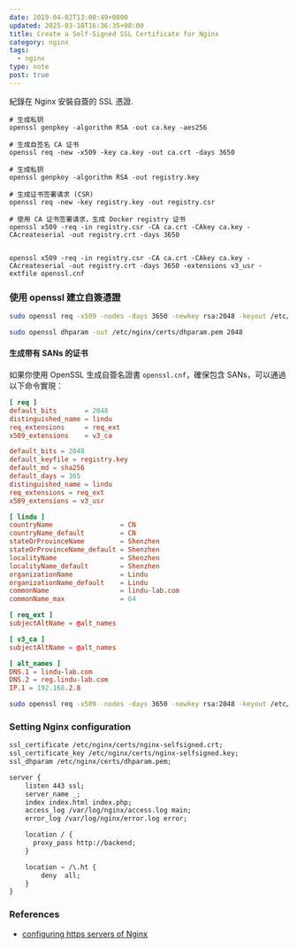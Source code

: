 ```yaml
---
date: 2019-04-02T13:00:49+0800
updated: 2025-03-10T16:36:35+08:00
title: Create a Self-Signed SSL Certificate for Nginx
category: nginx
tags:
  - nginx
type: note
post: true
---
```


紀錄在 Nginx 安裝自簽的 SSL 憑證.

<!--more-->

```shell
# 生成私钥
openssl genpkey -algorithm RSA -out ca.key -aes256

# 生成自签名 CA 证书
openssl req -new -x509 -key ca.key -out ca.crt -days 3650
```

```shell
# 生成私钥
openssl genpkey -algorithm RSA -out registry.key

# 生成证书签署请求 (CSR)
openssl req -new -key registry.key -out registry.csr

# 使用 CA 证书签署请求，生成 Docker registry 证书
openssl x509 -req -in registry.csr -CA ca.crt -CAkey ca.key -CAcreateserial -out registry.crt -days 3650


openssl x509 -req -in registry.csr -CA ca.crt -CAkey ca.key -CAcreateserial -out registry.crt -days 3650 -extensions v3_usr -extfile openssl.cnf
```


###  使用 openssl 建立自簽憑證

```bash
sudo openssl req -x509 -nodes -days 3650 -newkey rsa:2048 -keyout /etc/nginx/certs/nginx-selfsigned.key -out /etc/nginx/certs/nginx-selfsigned.crt
```

```bash
sudo openssl dhparam -out /etc/nginx/certs/dhparam.pem 2048
```

#### 生成带有 SANs 的证书

如果你使用 OpenSSL 生成自簽名證書 `openssl.cnf`，確保包含 SANs，可以通過以下命令實現：

```toml
[ req ]
default_bits       = 2048
distinguished_name = lindu
req_extensions     = req_ext
x509_extensions    = v3_ca

default_bits = 2048
default_keyfile = registry.key
default_md = sha256
default_days = 365
distinguished_name = lindu
req_extensions = req_ext
x509_extensions = v3_usr

[ lindu ]
countryName                 = CN
countryName_default         = CN
stateOrProvinceName         = Shenzhen
stateOrProvinceName_default = Shenzhen
localityName                = Shenzhen
localityName_default        = Shenzhen
organizationName            = Lindu
organizationName_default    = Lindu
commonName                  = lindu-lab.com
commonName_max              = 64

[ req_ext ]
subjectAltName = @alt_names

[ v3_ca ]
subjectAltName = @alt_names

[ alt_names ]
DNS.1 = lindu-lab.com
DNS.2 = reg.lindu-lab.com
IP.1 = 192.168.2.8
```

```bash
sudo openssl req -x509 -nodes -days 3650 -newkey rsa:2048 -keyout /etc/nginx/certs/nginx-selfsigned-reg.key -out /etc/nginx/certs/nginx-selfsigned-reg.crt -config openssl.cnf
```

### Setting Nginx configuration

```txt
ssl_certificate /etc/nginx/certs/nginx-selfsigned.crt;
ssl_certificate_key /etc/nginx/certs/nginx-selfsigned.key;
ssl_dhparam /etc/nginx/certs/dhparam.pem;
```

```txt
server {
    listen 443 ssl;
    server_name _;
    index index.html index.php;
    access_log /var/log/nginx/access.log main;
    error_log /var/log/nginx/error.log error;

    location / {
      proxy_pass http://backend;
    }

    location ~ /\.ht {
        deny  all;
    }
}
```

### References

* [configuring https servers of Nginx](http://nginx.org/en/docs/http/configuring_https_servers.html)

